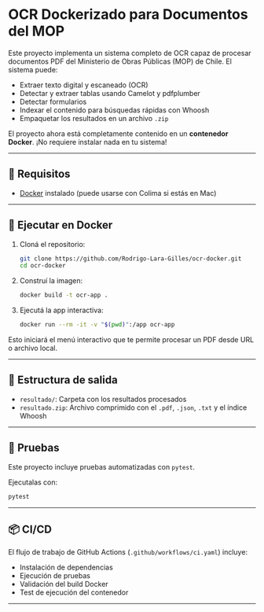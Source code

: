 # OCR Dockerizado para Documentos del MOP
 
Este proyecto implementa un sistema completo de OCR capaz de procesar documentos PDF del Ministerio de Obras Públicas (MOP) de Chile. El sistema puede:
 
- Extraer texto digital y escaneado (OCR)
- Detectar y extraer tablas usando Camelot y pdfplumber
- Detectar formularios
- Indexar el contenido para búsquedas rápidas con Whoosh
- Empaquetar los resultados en un archivo `.zip`
 
El proyecto ahora está completamente contenido en un **contenedor Docker**. ¡No requiere instalar nada en tu sistema!
 
---
 
## 🚀 Requisitos
 
- [Docker](https://docs.docker.com/get-docker/) instalado (puede usarse con Colima si estás en Mac)
 
---
 
## 🐳 Ejecutar en Docker
 
1. Cloná el repositorio:
 
   ```bash
   git clone https://github.com/Rodrigo-Lara-Gilles/ocr-docker.git
   cd ocr-docker
   ```
 
2. Construí la imagen:
 
   ```bash
   docker build -t ocr-app .
   ```
 
3. Ejecutá la app interactiva:
 
   ```bash
   docker run --rm -it -v "$(pwd)":/app ocr-app
   ```
 
Esto iniciará el menú interactivo que te permite procesar un PDF desde URL o archivo local.
 
---
 
## 📂 Estructura de salida
 
- `resultado/`: Carpeta con los resultados procesados
- `resultado.zip`: Archivo comprimido con el `.pdf`, `.json`, `.txt` y el índice Whoosh
 
---
 
## 🧪 Pruebas
 
Este proyecto incluye pruebas automatizadas con `pytest`.
 
Ejecutalas con:
 
```bash
pytest
```
 
---
 
## 📦 CI/CD
 
El flujo de trabajo de GitHub Actions (`.github/workflows/ci.yaml`) incluye:
 
- Instalación de dependencias
- Ejecución de pruebas
- Validación del build Docker
- Test de ejecución del contenedor
 
---